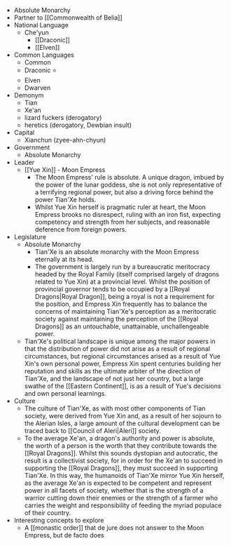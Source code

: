 - Absolute Monarchy
- Partner to [[Commonwealth of Belia]]
- National Language
	- Che'yun
		- [[Draconic]]
		- [[Elven]]
- Common Languages
	- Common
	- Draconic ⭐
	- Elven
	- Dwarven
- Demonym
	- Tian
	- Xe'an
	- lizard fuckers (derogatory)
	- heretics (derogatory, Dewbian insult)
- Capital
	- Xianchun (zyee-ahn-chyun)
- Government
	- Absolute Monarchy
- Leader
	- [[Yue Xin]] - Moon Empress
		- The Moon Empress' rule is absolute.
		  A unique dragon, imbued by the power of the lunar goddess, she is not only representative of a terrifying regional power, but also a driving force behind the power Tian'Xe holds.
		- Whilst Yue Xin herself is pragmatic ruler at heart, the Moon Empress brooks no disrespect, ruling with an iron fist, expecting competency and strength from her subjects, and reasonable deference from foreign powers.
- Legislature
	- Absolute Monarchy
		- Tian'Xe is an absolute monarchy with the Moon Empress eternally at its head.
		- The government is largely run by a bureaucratic meritocracy headed by the Royal Family (itself comprised largely of dragons related to Yue Xin) at a provincial level.
		  Whilst the position of provincial governor tends to be occupied by a [[Royal Dragons|Royal Dragon]], being a royal is not a requirement for the position, and Empress Xin frequently has to balance the concerns of maintaining Tian'Xe's perception as a meritocratic society against maintaining the perception of the [[Royal Dragons]] as an untouchable, unattainable, unchallengeable power.
	- Tian'Xe's political landscape is unique among the major powers in that the distribution of power did not arise as a result of regional circumstances, but regional circumstances arised as a result of Yue Xin's own personal power, Empress Xin spent centuries building her reputation and skills as the ultimate arbiter of the direction of Tian'Xe, and the landscape of not just her country, but a large swathe of the [[Eastern Continent]], is as a result of Yue's decisions and own personal learnings.
- Culture
	- The culture of Tian'Xe, as with most other components of Tian society, were derived from Yue Xin and, as a result of her sojourn to the Alerian Isles, a large amount of the cultural development can be traced back to [[Council of Aleri|Aleri]] society.
	- To the average Xe'an, a dragon's authority and power is absolute, the worth of a person is the worth that they contribute towards the [[Royal Dragons]].
	  Whilst this sounds dystopian and autocratic, the result is a collectivist society, for in order for the Xe'an to succeed in supporting the [[Royal Dragons]], they must succeed in supporting Tian'Xe.
	  In this way, the humanoids of Tian'Xe mirror Yue Xin herself, as the average Xe'an is expected to be competent and represent power in all facets of society, whether that is the strength of a warrior cutting down their enemies or the strength of a farmer who carries the weight and responsibility of feeding the myriad populace of their country.
- Interesting concepts to explore
	- A [[monastic order]] that de jure does not answer to the Moon Empress, but de facto does